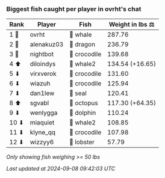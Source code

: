 ### Biggest fish caught per player in ovrht's chat
| Rank | Player | Fish | Weight in lbs ⚖️ |
|------|--------|-----------|---------|
| 1 🥇  | ovrht | 🐳 whale | 287.76 |
| 2 🥈  | alenakuz03 | 🐉 dragon | 236.79 |
| 3 🥉  | nightbot | 🐊 crocodile | 139.68 |
| 4 ⬆ | diloindys | 🐋 whale2 | 134.54 (+16.65) |
| 5 ⬇ | virxverok | 🐊 crocodile | 131.60 |
| 6 ⬇ | wiazuh | 🐊 crocodile | 125.94 |
| 7 ⬇ | dan1lew | 🦭 seal | 120.41 |
| 8 ⬆ | sgvabl | 🐙 octopus | 117.30 (+64.35) |
| 9 ⬇ | wenlygga | 🐬 dolphin | 110.24 |
| 10 ⬇ | miaquiet | 🐋 whale2 | 108.85 |
| 11 ⬇ | klyne_qq | 🐊 crocodile | 107.98 |
| 12 ⬇ | wizzyy6 | 🦞 lobster | 57.79 |

_Only showing fish weighing >= 50 lbs_

_Last updated at 2024-09-08 09:42:03 UTC_